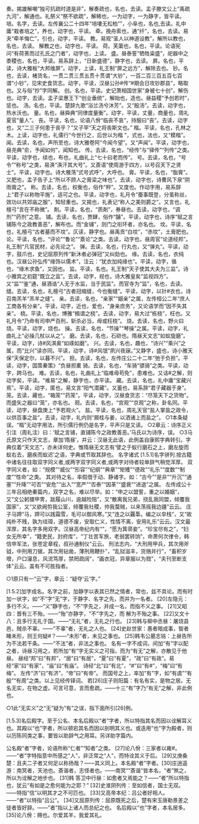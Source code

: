 <!-- { "loadSidebar": true } -->
奏。掦雄解嘲“独可抗疏时道是非”，解奏疏也，名也，去读。孟子滕文公上“禹疏九河”，解通也。礼祭义“祭不欲疏”，解稀也，一为动字，一为静字，皆平读。
培。名字，去读。左传襄公二十四年“培塿无松柏””，小阜也，名也,去读。礼中庸“栽者培之”，养也，动字也，平读。
牵。挽舟索也，通“纤”，名也，去读。易夬“牵羊悔亡”，引也，动字，平读。
教。易观“圣人以神道设教”，解所以教也，名也，去读。
解教之也，动字也，平读。
荷。芙蕖也，名也，平读。论语宪问“有荷蒉而过孔氏之门者”，动字也，上读。
盛。昼泰誓“牺牲粢盛”，祀器中之黍稷也，名也，平读。易系辞上，“日新盛德”，静字也，去读。
屏。名也，平读，诗大雅板“大邦维屏”。动字，上读，礼王制“屏之远方”，解除去也。
钞。名也，去读，楮货名，一贯二贯三贯五贯十贯谓“大钞”，一百二百三百五百七百谓“小钞”，见宋史食货志。动字，平读，汉昼公孙#传“#期会日攻钞郡县”，略取也。又与俗“抄”字同解。
创。名也，平读。史记萧相国世家“身被七十创”，解伤也。动字，去读。孟子梁惠王下“创业垂统”，解始也，造也。昼益稷“予创若时”，惩也。
汤。名也，平读。楚辞九歌“浴兰汤兮沐芳”。又“殷汤”。去读，动字也，热水沃也。
量。名也，昼舜典“同律度量衡”。动字，平读，丈量，商量也，周礼夏官“量人”。
丧。平读，名也，论语八佾“临丧不哀”，持服曰“丧”。去读，动字也，又“二三子何患于丧乎？”又子罕“天之将丧斯文也。”
楷。平读，名也，孔林之木。上读，动字也，礼儒行“今世行之，后世以为楷 ”，式也，法也，又“模楷”。
闻。去读，名也，声所至也，诗大雅卷阿“今闻今望”。又“声闻”。平读，动字也，昼尧典“俞，予闻如何”，闻知也。
传。去读，名也，“经传”与“驿传”“列传”之类。平读，动字也，续也，布也，礼曲礼上“七十曰老而传”。
号。去读，名也，“号令”“称号”之类，易涣“涣汗其大号”。又斎语“使周游于四方，以号召天下之贤士”。平读，动字也。诗大雅荡“式号式呼”，大呼也。
膏。平读，名也，“脂膏”。又肥也，孟子告子上“所以不顾人之膏梁之味也”。去读，动字也，诗曹风下泉“阴雨膏之”。
称。去读，名也，权衡也，俗作“秤”。又度也。作动字用，易系辞上“君子以称物平施”，适可之也。平读，动字也，礼月令“蚕事既登，分茧称丝，效功以共郊庙之服”，知轻重也。又掦也，礼表记“称人之美则爵之”。又言也，礼檀弓“言在不称微”。
剤。平读，名也，“质剤”，券昼也。去读，动字也，“调剂”“药剂”之意。
铺。去读，名也，贾肆，俗作“舗”。平读，动字也，诗序“赋之言铺陈今之政教善恶”，解布也。而“金铺”，则门之衔环者，亦名也。
坟。平读，名也，礼檀弓“古者墓而不坟”。仄读，静字也。昼禹贡“白坟”，“赤坟”，土膏肥也。
论。平读，名也，“评论”“鲁论”“斎论”之类。去读，动字也，昼周官“论道经邦”。礼王制“凡官民材，必先论之”。
弹。去读，名也，行丸也，又“弹丸”。平读，动字，鼓爪也，史记屈原列传“新沐者必弹冠”又纠劾也。
缘。去读，名也，衣纯也。汉昼公孙弘传“缘饰以儒术”，注云：“犹衣加纯缘也”。平读，动字，循也，“缘木求鱼”，又因也。
监。平读，名也。礼王制“天子使其大夫为三监”。诗小雅宾之初筵“既立之监”。去读，动字，视也，诗大雅皇矣“监视四方”。又“监”“鉴”通，昼酒诰“人无于水监，当于民监”。而官寺为“监”，名也，去读。
缝。去读，名也，礼檀弓“古者冠缩缝，今也衡缝”。平读，动字，以针#衣也，诗召南羔羊“羔羊之缝”。
亲。去读，名也，“亲家”“姻亲”之属，左传桓公二年“庶人工商各有分亲”。平读，动字，近也，爱也，“身亲庶务”，又论语学而“因不失其亲”。
桡。平读，名也，博雅“楫谓之桡”。去读，动字，易大过“栋桡”，枉也。又礼月令“乃命有司申严百刑，斩杀必当，毋或枉桡”。
烧。去读，名也，野火曰烧。平读，动字，烧也。
操。去读，名也，“节操”“琴操”之属。平读，动字，礼曲礼上“必操几杖以从之”。
磨。去读，名也，石硙也。隋昼天文志“如蚁旋磨”。平读，动字，诗#风淇奥“如琢如磨”。
兴。去读，名也，趣也，“诗兴”“乘兴”之属，而“比兴”读亦同。平读，动字，诗#风氓“夙兴夜寐。”又静字，盛也，诗小雅天保“天保定尔，以暮不兴”。
担。去读，名也，左传庄公二十二年“弛于负担”。平读，动字，国策秦策》“负昼担橐
骑。去读，名也，“车骑“骠骑”之类。平读，动字，跨马也。
难。去读，名也，礼曲礼上“临难毋苟免”，患难也。又诘#之解，则动字矣，平读。“难易”之解，静字也，亦平读。
藏。去读，名也，礼中庸“宝藏兴焉”。平读，动字，匿也，易文言“阳气潜藏”。又蓄也，易系辞“君子藏器于身”。
笼。去读，藏也，“箱笼”“药笼”。平读，动字，汉昼食货志：“尽笼天下之货物”。而盛矢之器曰“笼”，亦名也。
观。去读，名也，“宫观”“京观”之称，卦名同。平读，动字，昼盘庚上“予若观火”。
盐。平读，名也，周礼天官“盐人掌盐之政令，以供百事之盐”。去读，动字，礼内则“屑桂与姜，以洒诸上而盐之”。
○1本条疑误。“楷”无动字用法，所引儒行例仍是名字，平声只是又读。
○2章云：诗序正义引注（周礼注）曰：‘赋之言铺，直铺陈今之政教善恶。’马氏以为诗序，误。
○3马氏原文只作天文志，章加‘隋昼’，并云：汉昼无此语，此例盖自康熙字典转引。字典仅着“天文志”，亦未详何史。惟隋昼无文志有‘譬之于蚁行磨石之上，磨左旋而蚁右去，磨疾而蚁迟’之语，字典或节取其辞也。
名字诸式
 [1.5.1]名字骈列.按古籍中诸名往往取双字同义者,或两字双字同义者,或两字对待者较单辞气稍觉浑厚。
双字同义者，如：“规模”“威仪”“形容”“纪纲”“典章”“矩矱”“德政”“礼乐”“度数”“制度”“性命”之类。
其对待之名，率假借于动、静诸字。如：“古今”“是非”“升沉”“通塞”“升降”“可否”“安危”“出入”“宽严”“否泰”“因革”“盛衰”“进退”之属。
左传成公十三年吕相绝秦篇内，双字之名，难以尽举。如：“申之以盟誓，重之以婚姻”，又“文公躬擐甲冑，跋履山川，逾越险阻”，又“散离我兄弟，挠乱我同盟，倾覆我国家”，又“又欲阙剪我公室，倾覆我社稷，帅我蝥贼，以来荡摇我边疆”云云。
庄子马蹄“马，蹄可以践霜雪，毛可以御风寒。”又“连之以覊馽。编之以皁栈”，又“故纯朴不残，孰为珪璋，道德不废，安取仁义，性情不离，安用礼乐”云云。汉文最浑厚，其名字多用双字。汉昼高帝纪内有“”，“愿为箕帚妾”。“珍宝尽有之”，“妇女无所幸”，“籍吏民，封府库”，“丁壮苦军旅，老弱罢转饷”，命萧何次律令，韩信申军法，张苍定章程，叔孙通制仪”云云。
刑法志内，“大刑用甲兵，其次用斧钺，中刑用刀锯，其次用钻凿，薄刑用鞭扑”，“乱狱滋丰，货赂并行”，“畜积岁增，户口寖息，风流笃厚，禁罔疏阔”，“画衣冠，异章服以为戮”，“夫刊至断支体”云云。盖有不可胜指者。

○1原只有一“云”字，章云：“疑夺‘云’字。”

[1.5.2]加字成名。名字之前，加静字以表其已然之情者，常也，兹不具论。而有时加一状字，如“不”字“无”字，于静字、名字之先，而并为一名者。
[20]左隐元：多行不义。——“义”静字也，“不”字先之，并成一名，而指不义之事。
[21]又昭四：晋有三不殆。——“殆”亦静字，“不”字先之，而 解为不殆之事。
[22]又文十八：且多行无礼于国。——“无礼”者，无礼之行也。
[23]韩与柳中丞昼：屠烧县邑，贼杀不辜。——“不辜”者，无礼之人也。
[24]史赵世家：愚者暗成事，智者睹未形，则王何疑#？——“未形”者，未见之事也。
[25]韩韦公墓志铭：上昼告所为不法若干条。——“不法”者，非法之事也。
名有一字不成词，间加“有”字以配之者，诗昼习用之，若所加“有”字无实义之可指，而为“有无”之解，亦散见于他昼。
昼经“邦”曰“有邦”，“居”曰“有居”，“夏”曰“有夏”，“政”曰“有政”。易经“家”曰“有家”，“庙”曰“有庙”。
诗经“北”曰“有北”，“#”曰“有#”，“梅”曰“有梅”。
左传“济”曰“有济”，“帝”曰“有帝”。
而国号之上，率加“有”字，如“有虞”“有殷”“有周”之类。以上见经传铎词。
若[26]庄子则阳篇：有名有实，是物之居。无名无实，在物之虚。可言可意，言而愈疏。——十三“有”字乃“有无”之解，非此例也。

○1此“无实义”之“无”疑为“有”之误，指下面所引[26]例。

[1.5.3]名后殿字。至于公名、本名后殿以“者”字者，所以特指其名而因以诠解耳义也。其殿以“也”字者，所以顿宕其名而因以剖明其义也。或迭用“也”字为殿者，则以历陈同类之事，要皆以助辞气之用耳。另详助字篇内。

公名殿“者”字者，论语所称“仁者”“知者”之类。
[27]论八佾：三家者以雍#。——“者”字特指意中所感之“人”，非泛常之“人”，而特诠其义于后。
[29]又庚桑楚：且夫二子者又何足以称扬哉？——其义同上。本名殿“者”字者。[30]庄逍遥游：南冥者，天池也。斎谐者，志怪者也。——南冥“”斎谐“皆本名，“者”煞之，所以为诠解之地步也。
[31]韩 答卫中行昼：如愈者又焉能之？——“者”所以特指也，犹云“有如是之愈何能为之耶？”
[32]史淮阴列传：至如信者，国士无双。——特指“信”以明其才之不可匹也。
[33]又高帝本纪：吕公者好相人。——“者”以特指“吕公”。
[34]又屈原列传：屈原既死之后，楚有宋玉唐勒景差之徒者皆好辞。——“者”指以上诸人而总纪之也。
名后殿以“也”字者，本名居多。
[35]论八佾：赐也。尔爱其羊，我爱其礼。
